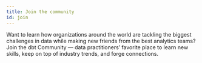 ```yaml
---
title: Join the community
id: join
---
```


<section className="community-home">

Want to learn how organizations around the world are tackling the biggest challenges in data while making new friends from the best analytics teams? Join the dbt Community — data practitioners’ favorite place to learn new skills, keep on top of industry trends, and forge connections.

<div className="grid--3-col">

<Card
    title="Join us on Slack"
    body="Follow the pulse of the dbt Community! Find the latest articles on analytics engineering, chat with other practitioners about your work or simply share a killer meme."
    link="https://www.getdbt.com/community/"
    icon="slack"
/>

<Card
    title="Community forum"
    body="Have a question about how to do something in dbt? Hop into the Community Forum and work with others to create long lived community knowledge."
    link="forum"
    icon="discussion"
/>

<Card
    title="How to contribute"
    body="Want to get involved? This is the place! Learn how to contribute to dbt open source. repositories, write for our blog, speak at a meetup and more."
    link="community/contribute" icon="writing"
/>

<Card
    title="dbt Labs OSS projects"
    body="From dbt Core to developer tools and more - we’re committed to supporting a vibrant open source ecosystem."
    link="community/resources/oss-projects"
    icon="folder"
/>

<Card
    title="Upcoming events"
    body="Nothing beats the energy of a meetup or a live event. Join us!"
    link="events"
    icon="calendar" />

<Card
    title="Watch past events"
    body="Get a taste for the energy of our live events, get inspired, or prepare for an upcoming event by watching recordings from our YouTube archives."
    link="https://www.youtube.com/watch?v=AoQAvtWeq_0&list=PL0QYlrC86xQl1DGKBopQZiZ6tSqrMlD2M"
    icon="star"
/>

</div>
</section>

